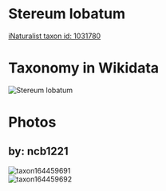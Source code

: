 
Stereum lobatum
===============
  
[iNaturalist taxon id: 1031780](https://www.inaturalist.org/taxa/1031780)
# Taxonomy in Wikidata
  
![Stereum lobatum](../wikidata_schemas/Stereum_lobatum.gv.png)
# Photos

## by: ncb1221
  
![taxon164459691](https://inaturalist-open-data.s3.amazonaws.com/photos/176268321/medium.jpeg)  
![taxon164459692](https://inaturalist-open-data.s3.amazonaws.com/photos/176268308/medium.jpeg)